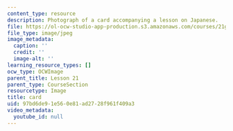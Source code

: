 ```yaml
---
content_type: resource
description: Photograph of a card accompanying a lesson on Japanese.
file: https://ol-ocw-studio-app-production.s3.amazonaws.com/courses/21g-504-japanese-iv-spring-2009/97bd6de91e560e81ad2728f961f409a3_card.jpg
file_type: image/jpeg
image_metadata:
  caption: ''
  credit: ''
  image-alt: ''
learning_resource_types: []
ocw_type: OCWImage
parent_title: Lesson 21
parent_type: CourseSection
resourcetype: Image
title: card
uid: 97bd6de9-1e56-0e81-ad27-28f961f409a3
video_metadata:
  youtube_id: null
---
```

